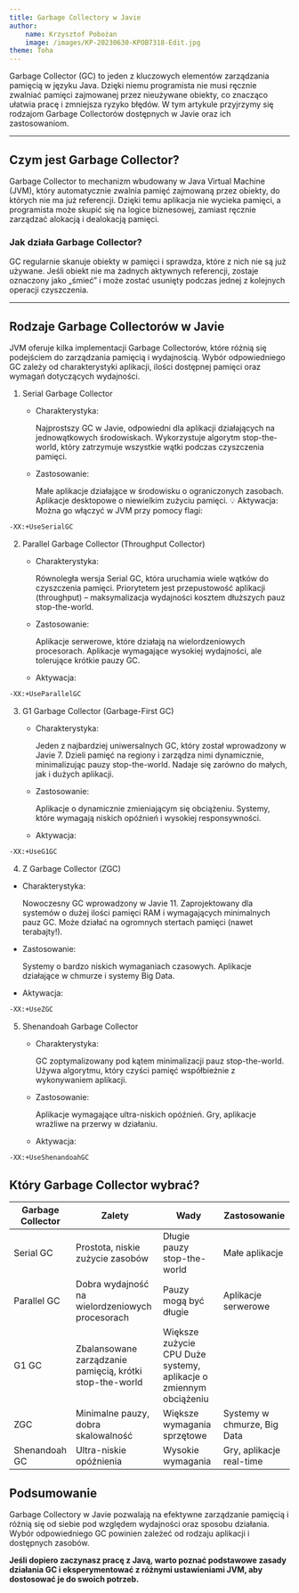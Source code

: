 ```yaml
---
title: Garbage Collectory w Javie
author:
    name: Krzysztof Pobożan
    image: /images/KP-20230630-KPOB7318-Edit.jpg
theme: Toha
---
```


Garbage Collector (GC) to jeden z kluczowych elementów zarządzania pamięcią w języku Java. Dzięki niemu programista nie musi ręcznie zwalniać pamięci zajmowanej przez nieużywane obiekty, co znacząco ułatwia pracę i zmniejsza ryzyko błędów. W tym artykule przyjrzymy się rodzajom Garbage Collectorów dostępnych w Javie oraz ich zastosowaniom.

---
## Czym jest Garbage Collector?
Garbage Collector to mechanizm wbudowany w Java Virtual Machine (JVM), który automatycznie zwalnia pamięć zajmowaną przez obiekty, do których nie ma już referencji. Dzięki temu aplikacja nie wycieka pamięci, a programista może skupić się na logice biznesowej, zamiast ręcznie zarządzać alokacją i dealokacją pamięci.

### Jak działa Garbage Collector?
GC regularnie skanuje obiekty w pamięci i sprawdza, które z nich nie są już używane. Jeśli obiekt nie ma żadnych aktywnych referencji, zostaje oznaczony jako „śmieć” i może zostać usunięty podczas jednej z kolejnych operacji czyszczenia.

---

## Rodzaje Garbage Collectorów w Javie
JVM oferuje kilka implementacji Garbage Collectorów, które różnią się podejściem do zarządzania pamięcią i wydajnością. Wybór odpowiedniego GC zależy od charakterystyki aplikacji, ilości dostępnej pamięci oraz wymagań dotyczących wydajności.

1. Serial Garbage Collector
    - Charakterystyka:

        Najprostszy GC w Javie, odpowiedni dla aplikacji działających na jednowątkowych środowiskach.
        Wykorzystuje algorytm stop-the-world, który zatrzymuje wszystkie wątki podczas czyszczenia pamięci.
    - Zastosowanie:

        Małe aplikacje działające w środowisku o ograniczonych zasobach.
        Aplikacje desktopowe o niewielkim zużyciu pamięci.
        💡 Aktywacja:
        Można go włączyć w JVM przy pomocy flagi:

```bash
-XX:+UseSerialGC
```
2. Parallel Garbage Collector (Throughput Collector)

    - Charakterystyka:

        Równoległa wersja Serial GC, która uruchamia wiele wątków do czyszczenia pamięci.
        Priorytetem jest przepustowość aplikacji (throughput) – maksymalizacja wydajności kosztem dłuższych pauz stop-the-world.
    - Zastosowanie:

        Aplikacje serwerowe, które działają na wielordzeniowych procesorach.
        Aplikacje wymagające wysokiej wydajności, ale tolerujące krótkie pauzy GC.
    - Aktywacja:

```bash
-XX:+UseParallelGC
```
3. G1 Garbage Collector (Garbage-First GC)

    - Charakterystyka:

        Jeden z najbardziej uniwersalnych GC, który został wprowadzony w Javie 7.
        Dzieli pamięć na regiony i zarządza nimi dynamicznie, minimalizując pauzy stop-the-world.
        Nadaje się zarówno do małych, jak i dużych aplikacji.
    - Zastosowanie:

        Aplikacje o dynamicznie zmieniającym się obciążeniu.
        Systemy, które wymagają niskich opóźnień i wysokiej responsywności.
    - Aktywacja:

```bash
-XX:+UseG1GC
```
4. Z Garbage Collector (ZGC)
 - Charakterystyka:

    Nowoczesny GC wprowadzony w Javie 11.
    Zaprojektowany dla systemów o dużej ilości pamięci RAM i wymagających minimalnych pauz GC.
    Może działać na ogromnych stertach pamięci (nawet terabajty!).
 - Zastosowanie:

    Systemy o bardzo niskich wymaganiach czasowych.
    Aplikacje działające w chmurze i systemy Big Data.
 - Aktywacja:

```bash
-XX:+UseZGC
```
5. Shenandoah Garbage Collector
    - Charakterystyka:

        GC zoptymalizowany pod kątem minimalizacji pauz stop-the-world.
        Używa algorytmu, który czyści pamięć współbieżnie z wykonywaniem aplikacji.
    - Zastosowanie:

        Aplikacje wymagające ultra-niskich opóźnień.
        Gry, aplikacje wrażliwe na przerwy w działaniu.
    - Aktywacja:

```bash
-XX:+UseShenandoahGC
```
## Który Garbage Collector wybrać?
|Garbage Collector | Zalety | Wady | Zastosowanie |
|------------------|--------|------|--------------|
| Serial GC | Prostota, niskie zużycie zasobów | Długie pauzy stop-the-world | Małe aplikacje |
|Parallel GC | Dobra wydajność na wielordzeniowych procesorach | Pauzy mogą być długie | Aplikacje serwerowe |
| G1 GC | Zbalansowane zarządzanie pamięcią, krótki stop-the-world | Większe zużycie CPU	Duże systemy, aplikacje o zmiennym obciążeniu |
| ZGC | Minimalne pauzy, dobra skalowalność | Większe wymagania sprzętowe | Systemy w chmurze, Big Data |
| Shenandoah GC	| Ultra-niskie opóźnienia | Wysokie wymagania | Gry, aplikacje real-time |

## Podsumowanie
Garbage Collectory w Javie pozwalają na efektywne zarządzanie pamięcią i różnią się od siebie pod względem wydajności oraz sposobu działania. Wybór odpowiedniego GC powinien zależeć od rodzaju aplikacji i dostępnych zasobów.

**Jeśli dopiero zaczynasz pracę z Javą, warto poznać podstawowe zasady działania GC i eksperymentować z różnymi ustawieniami JVM, aby dostosować je do swoich potrzeb.**